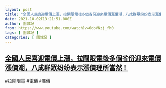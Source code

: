 ```yaml
---
layout: post
title: "全國人民喜迎電價上漲，拉閘限電後多個省份迎來電價漲價潮，八成群眾纷纷表示漲價理所當然！"
date: 2021-10-02T13:21:51.000Z
author: 圍城記
from: https://www.youtube.com/watch?v=6doVNzj_fh0
tags: [ 圍城記 ]
categories: [ 圍城記 ]
---
```

<!--1633180911000-->
[全國人民喜迎電價上漲，拉閘限電後多個省份迎來電價漲價潮，八成群眾纷纷表示漲價理所當然！](https://www.youtube.com/watch?v=6doVNzj_fh0)
------

<div>
#拉閘限電 #電價 #漲價
</div>
